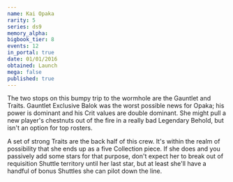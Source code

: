 ```yaml
---
name: Kai Opaka
rarity: 5
series: ds9
memory_alpha:
bigbook_tier: 8
events: 12
in_portal: true
date: 01/01/2016
obtained: Launch
mega: false
published: true
---
```


The two stops on this bumpy trip to the wormhole are the Gauntlet and Traits. Gauntlet Exclusive Balok was the worst possible news for Opaka; his power is dominant and his Crit values are double dominant. She might pull a new player's chestnuts out of the fire in a really bad Legendary Behold, but isn't an option for top rosters.

A set of strong Traits are the back half of this crew. It's within the realm of possibility that she ends up as a five Collection piece. If she does and you passively add some stars for that purpose, don't expect her to break out of requisition Shuttle territory until her last star, but at least she'll have a handful of bonus Shuttles she can pilot down the line.
